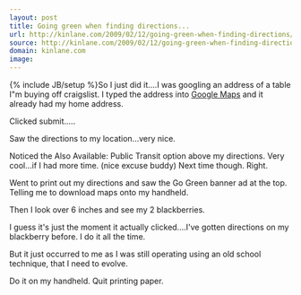 ```yaml
---
layout: post
title: Going green when finding directions...
url: http://kinlane.com/2009/02/12/going-green-when-finding-directions/
source: http://kinlane.com/2009/02/12/going-green-when-finding-directions/
domain: kinlane.com
image: 
---
```

{% include JB/setup %}So I just did it....I was googling an address of a table I"m buying off craigslist. I typed the address into <a class="zem_slink" title="Google Maps" rel="homepage" href="http://maps.google.com">Google Maps</a> and it already had my home address.<p></p>
Clicked submit.....<p></p>
Saw the directions to my location...very nice.<p></p>
Noticed the Also Available: Public Transit option above my directions. Very cool...if I had more time. (nice excuse buddy) Next time though. Right.<p></p>
Went to print out my directions and saw the Go Green banner ad at the top. Telling me to download maps onto my handheld.<p></p>
Then I look over 6 inches and see my 2 blackberries.<p></p>
I guess it's just the moment it actually clicked....I've gotten directions on my blackberry before. I do it all the time.<p></p>
But it just occurred to me as I was still operating using an old school technique, that I need to evolve.<p></p>
Do it on my handheld. Quit printing paper.
